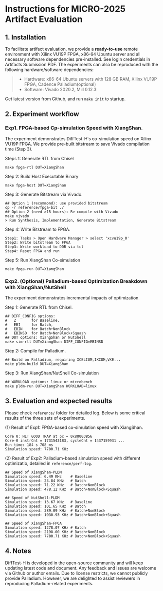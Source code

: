 # Instructions for MICRO-2025 Artifact Evaluation
## 1. Installation
To facilitate artifact evaluation, we provide a **ready-to-use** remote environment with Xilinx VU19P FPGA, x86-64 Ubuntu server and all necessary software dependencies pre-installed. See login credentials in Artifacts Submission PDF. The experiments can also be reproduced with the following hardware/software dependencies:
> * Hardware: x86-64 Ubuntu servers with 128 GB RAM, Xilinx VU19P FPGA, Cadence Palladium(optional)
> * Software: Vivado 2020.2, Mill 0.12.3

Get latest version from Github, and run `make init` to startup.
## 2. Experiment workflow
### Exp1. FPGA-based Cp-simulation Speed with XiangShan.
The experiment demonstrates DiffTest-H's co-simulation speed on Xilinx VU19P FPGA. We provide pre-built bitstream to save Vivado compilation time (Step 3).

Steps 1: Generate RTL from Chisel
```shell
make fpga-rtl DUT=XiangShan
```

Step 2: Build Host Executable Binary
```shell
make fpga-host DUT=XiangShan
```

Step 3: Generate Bitstream via Vivado.
```shell
## Option 1 (recommond): use provided bitstream
cp -r reference/fpga-bit ./
## Option 2 (need >15 hours): Re-compile with Vivado
make vivado
> Run Synthesis, Implementation, Generate Bitstream
```

Step 4: Write Bitstream to FPGA.
```shell
Step1: Tasks > Open Hardware Manager > select 'xcvu19p_0'
Step2: Write bitstream to FPGA
Step3: Write workload to DDR via tcl
Step4: Reset FPGA and run
```

Step 5: Run XiangShan Co-simulation
```shell
make fpga-run DUT=XiangShan
```

### Exp2. (Optional) Palladium-based Optimization Breakdown with XiangShan/NutShell
The experiment demonstrates incremental impacts of optimization.

Step 1: Generate RTL from Chisel.
```shell
## DIFF_CONFIG options:
#   Z       for Baseline,
#   EBI     for Batch,
#   EBIN    for Batch+NonBlock
#   EBINSD  for Batch+NonBlock+Squash
## DUT options: XiangShan or NutShell
make sim-rtl DUT=XiangShan DIFF_CONFIG=EBINSD
```

Step 2: Compile for Palladium.
```shell
## Build on Palladium, requiring XCELIUM,IXCOM,VXE...
make pldm-build DUT=XiangShan
```

Step 3: Run XiangShan/NutShell Co-simulation
```shell
## WORKLOAD options: linux or microbench
make pldm-run DUT=XiangShan WORKLOAD=linux
```

## 3. Evaluation and expected results
Please check `reference/` folder for detailed log. Below is some critical results of the three sets of experiments.

(1) Result of Exp1: FPGA-based co-simulation speed with XiangShan.

```shell
Core 0: HIT GOOD TRAP at pc = 0x80003856
Core-0 instrCnt = 1731543183, cycleCnt = 1437159931 ...
Run time: 184 s 708 ms
Simulation speed: 7780.71 KHz
```

(2) Result of Exp2: Palladium-based simulation speed with different optimizatio, detailed in `reference/perf-log`.

```shell
## Speed of XiangShan-PLDM
Simulation speed: 6.49 KHz    # Baseline
Simulation speed: 23.84 KHz   # Batch
Simulation speed: 71.22 KHz   # Batch+NonBlock
Simulation speed: 478.12 KHz  # Batch+NonBlock+Squash

## Speed of NutShell-PLDM
Simulation speed: 13.67 KHz   # Baseline
Simulation speed: 101.65 KHz  # Batch
Simulation speed: 389.09 KHz  # Batch+NonBlock
Simulation speed: 1030.93 KHz # Batch+NonBlock+Squash

## Speed of XiangShan-FPGA
Simulation speed: 1278.07 KHz # Batch
Simulation speed: 2198.00 KHz # Batch+NonBlock
Simulation speed: 7780.71 KHz # Batch+NonBlock+Squash
```

## 4. Notes
DiffTest-H is developed in the open-source community and will keep updating latest code and document. Any feedback and issues are welcome via Github or author emails.
Due to license restricts, we cannot publicly provide Palladium. However, we are delighted to assist reviewers in reproducing Palladium-related experiments.